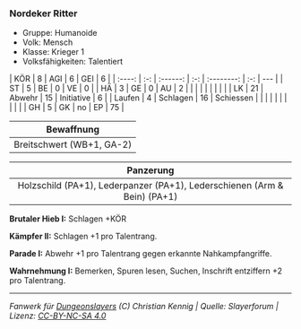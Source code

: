 ### Nordeker Ritter

- Gruppe: Humanoide
- Volk: Mensch
- Klasse: Krieger 1
- Volksfähigkeiten: Talentiert

|  KÖR   |  8  |   AGI    |  6  |    GEI     |  6  |
| :----: | :-: | :------: | :-: | :--------: | :-: | --- |
|   ST   |  5  |    BE    |  0  |     VE     |  0  |
|   HÄ   |  3  |    GE    |  0  |     AU     |  2  |
|        |     |          |     |            |     |     |
|   LK   | 21  |  Abwehr  | 15  | Initiative |  6  |
| Laufen |  4  | Schlagen | 16  | Schiessen  |     |
|        |     |          |     |            |     |     |
|   GH   |  5  |    GK    | no  |     EP     | 75  |

|        Bewaffnung         |
| :-----------------------: |
| Breitschwert (WB+1, GA-2) |

|                                Panzerung                                 |
| :----------------------------------------------------------------------: |
| Holzschild (PA+1), Lederpanzer (PA+1), Lederschienen (Arm & Bein) (PA+1) |

**Brutaler Hieb I:** Schlagen +KÖR

**Kämpfer II:** Schlagen +1 pro Talentrang.

**Parade I:** Abwehr +1 pro Talentrang gegen erkannte Nahkampfangriffe.

**Wahrnehmung I:** Bemerken, Spuren lesen, Suchen, Inschrift entziffern +2 pro Talentrang.

---

_Fanwerk für [Dungeonslayers](https://www.dungeonslayers.net/) (C) Christian Kennig | Quelle: Slayerforum | Lizenz: [CC-BY-NC-SA 4.0](https://creativecommons.org/licenses/by-nc-sa/4.0/deed.de)_
